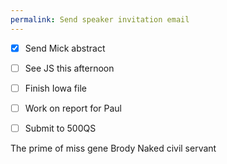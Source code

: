 ```yaml
---
permalink: Send speaker invitation email
---
```

- [x] Send Mick abstract 
- [ ] See JS this afternoon 
- [ ] Finish Iowa file 
- [ ] Work on report for Paul 
- [ ] Submit to 500QS


The prime of miss gene Brody 
Naked civil servant